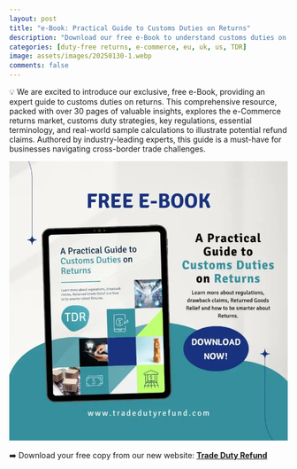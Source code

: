 ```yaml
---
layout: post
title: "e-Book: Practical Guide to Customs Duties on Returns"
description: "Download our free e-Book to understand customs duties on returns, key regulations, strategies, and how to reclaim duties efficiently."
categories: [duty-free returns, e-commerce, eu, uk, us, TDR]
image: assets/images/20250130-1.webp
comments: false
---
```


💡 We are excited to introduce our exclusive, free e-Book, providing an expert guide to customs duties on returns. This comprehensive resource, packed with over 30 pages of valuable insights, explores the e-Commerce returns market, customs duty strategies, key regulations, essential terminology, and real-world sample calculations to illustrate potential refund claims. Authored by industry-leading experts, this guide is a must-have for businesses navigating cross-border trade challenges.


![Picture showing the TDR E-book with a short content description](/assets/images/20250130-2.webp)



➡️ Download your free copy from our new website: [**Trade Duty Refund**](https://tradedutyrefund.com?utm_source=Email&utm_medium=Link&utm_campaign=VisitOurWebsite)
